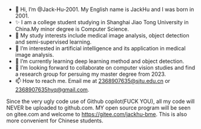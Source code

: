 - 👋 Hi, I’m @Jack-Hu-2001. My English name is JackHu and I was born in 2001.
- ✨ I am a college student studying in Shanghai Jiao Tong University in China.My minor degree is Computer Science.
- 🌱 My study interests include medical image analysis, object detection and semi-supervised learning.
- 👀 I’m interested in artificial intelligence and its application in medical image analysis.
- 🌱 I’m currently learning deep learning method and object detection.
- 💞️ I’m looking forward to collaborate on computer vision studies and find a research group for persuing my master degree from 2023.
- 📫 How to reach me. Email me at 2368907635@sjtu.edu.cn or 2368907635hyq@gmail.com. 

Since the very ugly code use of Github copilot(FUCK YOU), all my code will NEVER be uploaded to github.com. 
MY open source program will be seen on gitee.com and welcome to https://gitee.com/jackhu-bme.
This is also more convenient for Chinese students.


<!---
Jack-Hu-2001/Jack-Hu-2001 is a ✨ special ✨ repository because its `README.md` (this file) appears on your GitHub profile.
You can click the Preview link to take a look at your changes.
--->
